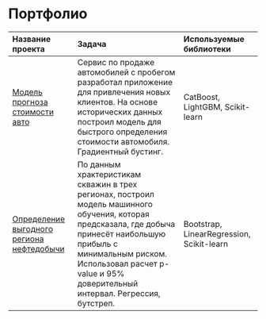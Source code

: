 # Портфолио

| Название проекта | Задача | Используемые библиотеки |
| :-------------------- | :--------------------- |:---------------------------|
|[Модель прогноза стоимости авто](https://github.com/Neobernis/Portfolio/blob/main/Autos/Autos_gradient_boosting.ipynb) |Сервис по продаже автомобилей с пробегом  разработал приложение для привлечения новых клиентов. На основе исторических данных построил модель для быстрого определения стоимости автомобиля. Градиентный бустинг.|CatBoost, LightGBM, Scikit-learn|
|[Определение выгодного региона нефтедобычи](https://github.com/Neobernis/Portfolio/blob/main/GlavRosGosNeft/Geo_regression_bootstrap.ipynb) |По данным храктеристикам скважин в трех регионах, построил модель машинного обучения, которая предсказала, где добыча принесёт наибольшую прибыль с минимальным риском. Использовал расчет p-value и 95% доверительный интервал. Регрессия, бутстреп.|Bootstrap, LinearRegression, Scikit-learn|

